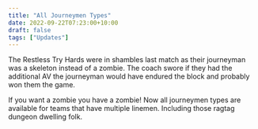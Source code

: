 ```yaml
---
title: "All Journeymen Types"
date: 2022-09-22T07:23:00+10:00
draft: false
tags: ["Updates"]
---
```


The Restless Try Hards were in shambles last match as their journeyman was a skeleton instead of a zombie. The coach swore if they had the additional AV the journeyman would have endured the block and probably won them the game.

If you want a zombie you have a zombie! Now all journeymen types are available for teams that have multiple linemen. Including those ragtag dungeon dwelling folk.
